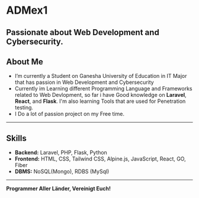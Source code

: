# ADMex1  
Passionate about **Web Development** and **Cybersecurity**.
---

##  About Me
- I’m currently a Student on Ganesha University of Education in IT Major that has passion in Web Development and Cybersecurity
- Currently im Learning different Programming Language and Frameworks related to Web Devlopment, so far i have Good knowledge on **Laravel**, **React**, and **Flask**. I'm also learning Tools that are used for Penetration testing.
- I Do a lot of passion project on my Free time.
---

##  Skills
- **Backend:** Laravel, PHP, Flask, Python
- **Frontend:** HTML, CSS, Tailwind CSS, Alpine.js, JavaScript, React, GO, Fiber
- **DBMS:** NoSQL(Mongo), RDBS (MySql)  
---
**Programmer Aller Länder, Vereinigt Euch!**
